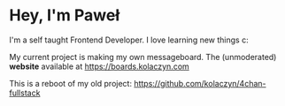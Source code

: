 # Hey, I'm Paweł

I'm a self taught Frontend Developer. I love learning new things c:

My current project is making my own messageboard. The (unmoderated) **website** available at https://boards.kolaczyn.com

This is a reboot of my old project: https://github.com/kolaczyn/4chan-fullstack

